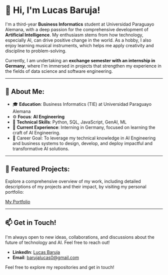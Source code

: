 # 👋 Hi, I'm Lucas Baruja!

I'm a third-year **Business Informatics** student at Universidad Paraguayo Alemana, with a deep passion for the comprehensive development of **Artificial Intelligence**. My enthusiasm stems from how technology, especially AI, can drive positive change in the world. As a hobby, I also enjoy learning musical instruments, which helps me apply creativity and discipline to problem-solving.

Currently, I am undertaking an **exchange semester with an internship in Germany**, where I'm immersed in projects that strengthen my experience in the fields of data science and software engineering.

---

## 🌟 About Me:
- 🎓 **Education**: Business Informatics (TIE) at Universidad Paraguayo Alemana
- ⚙️ **Focus**: **AI Engineering**
- 🔧 **Technical Skills**: Python, SQL, JavaScript, GenAI, ML
- 🚀 **Current Experience**: Interning in Germany, focused on learning the craft of AI Engineering.
- 🎯 Career Goal: To leverage my technical knowledge in AI Engineering and business systems to design, develop, and deploy impactful and transformative AI solutions.

---

## 💼 Featured Projects:
Explore a comprehensive overview of my work, including detailed descriptions of my projects and their impact, by visiting my personal portfolio:

[My Portfolio](https://lucasbaruj4.github.io/lucasbaruja.github.io/)

---

## 📫 Get in Touch!
I'm always open to new ideas, collaborations, and discussions about the future of technology and AI. Feel free to reach out!

-   **LinkedIn**: [Lucas Baruja](https://www.linkedin.com/in/lucas-baruja-581064332/)
-   **Email**: barujalucas0@gmail.com

Feel free to explore my repositories and get in touch!
